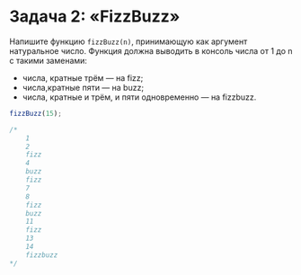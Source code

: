 # Задача 2: «FizzBuzz»

Напишите функцию `fizzBuzz(n)`, принимающую как аргумент натуральное число. Функция должна выводить в консоль числа от 1 до n с такими заменами:
- числа, кратные трём — на fizz;
- числа,кратные пяти — на buzz;
- числа, кратные и трём, и пяти одновременно — на fizzbuzz.

```javascript
fizzBuzz(15);

/*
    1
    2
    fizz
    4
    buzz
    fizz
    7
    8
    fizz
    buzz
    11
    fizz
    13
    14
    fizzbuzz
*/ 
```